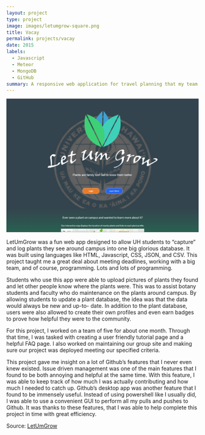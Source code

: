 ```yaml
---
layout: project
type: project
image: images/letumgrow-square.png
title: Vacay
permalink: projects/vacay
date: 2015
labels:
  - Javascript
  - Meteor
  - MongoDB
  - GitHub
summary: A responsive web application for travel planning that my team developed in ICS 415.
---
```


<img class="ui medium right floated rounded image" src="../images/letumgrow.PNG">

LetUmGrow was a fun web app designed to allow UH students to “capture” and log plants they see around campus into one big glorious database. It was built using languages like HTML, Javascript, CSS, JSON, and CSV. This project taught me a great deal about meeting deadlines, working with a big team, and of course, programming. Lots and lots of programming.

Students who use this app were able to upload pictures of plants they found and let other people know where the plants were. This was to assist botany students and faculty who do maintenance on the plants around campus. By allowing students to update a plant database, the idea was that the data would always be new and up-to- date. In addition to the plant database, users were also allowed to create their own profiles and even earn badges to prove how helpful they were to the community.

For this project, I worked on a team of five for about one month. Through that time, I was tasked with creating a user friendly tutorial page and a helpful FAQ page. I also worked on maintaining our group site and making sure our project was deployed meeting our specified criteria.
 
This project gave me insight on a lot of Github’s features that I never even knew existed. Issue driven management was one of the main features that I found to be both annoying and helpful at the same time. With this feature, I was able to keep track of how much I was actually contributing and how much I needed to catch up. Github’s desktop app was another feature that I found to be immensely useful. Instead of using powershell like I usually did, I was able to use a convenient GUI to perform all my pulls and pushes to Github. It was thanks to these features, that I was able to help complete this project in time with great efficiency.

 
Source: <a href="https://letumgrow.github.io/"><i class="large github icon"></i>LetUmGrow</a>

